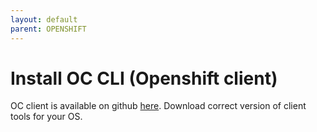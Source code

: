 ```yaml
---
layout: default
parent: OPENSHIFT
---
```

# Install OC CLI (Openshift client)

OC client is available on github [here](https://github.com/openshift/origin/releases). Download correct version of client tools for your OS.
